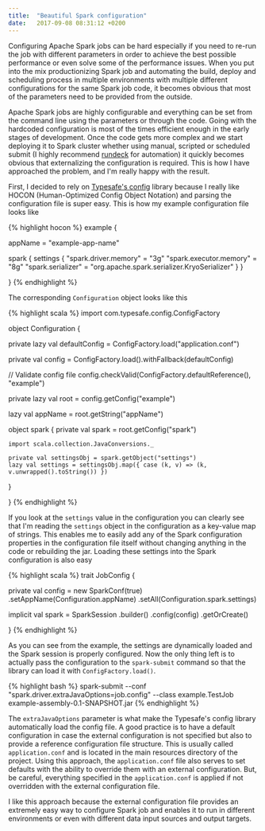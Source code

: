 ```yaml
---
title:  "Beautiful Spark configuration"
date:   2017-09-08 08:31:12 +0200
---
```


Configuring Apache Spark jobs can be hard especially if you need to re-run the job with different parameters in order to achieve the best possible performance or even solve some of the performance issues. When you put into the mix productionizing Spark job and automating the build, deploy and scheduling process in multiple environments with multiple different configurations for the same Spark job code, it becomes obvious that most of the parameters need to be provided from the outside.

Apache Spark jobs are highly configurable and everything can be set from the command line using the parameters or through the code. Going with the hardcoded configuration is most of the times efficient enough in the early stages of development. Once the code gets more complex and we start deploying it to Spark cluster whether using manual, scripted or scheduled submit (I highly recommend [rundeck][rundeck-link] for automation) it quickly becomes obvious that externalizing the configuration is required. This is how I have approached the problem, and I'm really happy with the result.

First, I decided to rely on [Typesafe's config][typesafe-config-link] library because I really like HOCON (Human-Optimized Config Object Notation) and parsing the configuration file is super easy. This is how my example configuration file looks like

{% highlight hocon %}
example {

  appName = "example-app-name"

  spark {
    settings {
      "spark.driver.memory" = "3g"
      "spark.executor.memory" = "8g"
      "spark.serializer" = "org.apache.spark.serializer.KryoSerializer"
    }
  }

}
{% endhighlight %}

The corresponding `Configuration` object looks like this

{% highlight scala %}
import com.typesafe.config.ConfigFactory

object Configuration {

  private lazy val defaultConfig = ConfigFactory.load("application.conf")

  private val config = ConfigFactory.load().withFallback(defaultConfig)

  // Validate config file
  config.checkValid(ConfigFactory.defaultReference(), "example")

  private lazy val root = config.getConfig("example")

  lazy val appName = root.getString("appName")

  object spark {
    private val spark = root.getConfig("spark")

    import scala.collection.JavaConversions._

    private val settingsObj = spark.getObject("settings")
    lazy val settings = settingsObj.map({ case (k, v) => (k, v.unwrapped().toString()) })
  }

}
{% endhighlight %}

If you look at the `settings` value in the configuration you can clearly see that I'm reading the `settings` object in the configuration as a key-value map of strings. This enables me to easily add any of the Spark configuration properties in the configuration file itself without changing anything in the code or rebuilding the jar. Loading these settings into the Spark configuration is also easy

{% highlight scala %}
trait JobConfig {

  private val config = new SparkConf(true)
    .setAppName(Configuration.appName)
    .setAll(Configuration.spark.settings)

  implicit val spark = SparkSession
    .builder()
    .config(config)
    .getOrCreate()

}
{% endhighlight %}

As you can see from the example, the settings are dynamically loaded and the Spark session is properly configured. Now the only thing left is to actually pass the configuration to the `spark-submit` command so that the library can load it with `ConfigFactory.load()`.

{% highlight bash %}
spark-submit --conf "spark.driver.extraJavaOptions=job.config" --class example.TestJob example-assembly-0.1-SNAPSHOT.jar
{% endhighlight %}

The `extraJavaOptions` parameter is what make the Typesafe's config library automatically load the config file. A good practice is to have a default configuration in case the external configuration is not specified but also to provide a reference configuration file structure. This is usually called `application.conf` and is located in the main resources directory of the project. Using this approach, the `application.conf` file also serves to set defaults with the ability to override them with an external configuration. But, be careful, everything specified in the `application.conf` is applied if not overridden with the external configuration file.

I like this approach because the external configuration file provides an extremely easy way to configure Spark job and enables it to run in different environments or even with different data input sources and output targets.

[rundeck-link]: https://www.rundeck.com/
[typesafe-config-link]: https://github.com/typesafehub/config
